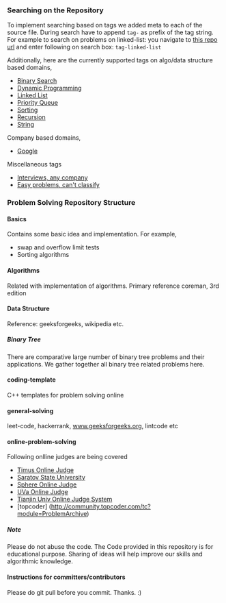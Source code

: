 ### Searching on the Repository
To implement searching based on tags we added meta to each of the source file. During search have to append `tag-` as prefix of the tag string. For example to search on problems on linked-list: you navigate to [this repo url](https://github.com/atiq-cs/Problem-Solving/) and enter following on search box: `tag-linked-list`

Additionally, here are the currently supported tags on algo/data structure based domains,
 * [Binary Search](https://github.com/atiq-cs/Problem-Solving/search?utf8=%E2%9C%93&q=tag-binary-search)
 * [Dynamic Programming](https://github.com/atiq-cs/Problem-Solving/search?utf8=%E2%9C%93&q=tag-dynamic-programming)
 * [Linked List](https://github.com/atiq-cs/Problem-Solving/search?utf8=%E2%9C%93&q=tag-linked-list)
 * [Priority Queue](https://github.com/atiq-cs/Problem-Solving/search?utf8=%E2%9C%93&q=tag-priority-queue)
 * [Sorting](https://github.com/atiq-cs/Problem-Solving/search?utf8=%E2%9C%93&q=tag-sorting)
 * [Recursion](https://github.com/atiq-cs/Problem-Solving/search?utf8=%E2%9C%93&q=tag-recursion)
 * [String](https://github.com/atiq-cs/Problem-Solving/search?utf8=%E2%9C%93&q=tag-string)

Company based domains,
 * [Google](https://github.com/atiq-cs/Problem-Solving/search?utf8=%E2%9C%93&q=tag-google)
 
Miscellaneous tags
 * [Interviews, any company](https://github.com/atiq-cs/Problem-Solving/search?utf8=%E2%9C%93&q=tag-interviews)
 * [Easy problems, can't classify](https://github.com/atiq-cs/Problem-Solving/search?utf8=%E2%9C%93&q=tag-easy)
 
### Problem Solving Repository Structure
#### Basics
Contains some basic idea and implementation.
For example,
 * swap and overflow limit tests
 * Sorting algorithms

#### Algorithms
Related with implementation of algorithms. Primary reference coreman, 3rd edition

#### Data Structure
Reference: geeksforgeeks, wikipedia etc.

##### Binary Tree
There are comparative large number of binary tree problems and their applications. We gather together all binary tree related problems here.

#### coding-template
C++ templates for problem solving online

#### general-solving
leet-code, hackerrank, www.geeksforgeeks.org, lintcode etc

#### online-problem-solving
Following onlline judges are being covered
 * [Timus Online Judge](http://acm.timus.ru/problemset.aspx)
 * [Saratov State University](http://acm.sgu.ru/problemset.php?show_volumes)
 * [Sphere Online Judge](http://www.spoj.com/problems/)
 * [UVa Online Judge](https://uva.onlinejudge.org/index.php?option=com_onlinejudge&Itemid=8)
 * [Tianjin Univ Online Judge System](http://acm.tju.edu.cn/toj/problem.html)
 * [topcoder] (http://community.topcoder.com/tc?module=ProblemArchive)

##### Note
Please do not abuse the code.
The Code provided in this repository is for educational purpose. Sharing of ideas will help improve our skills and algorithmic knowledge.

#### Instructions for committers/contributors
Please do git pull before you commit. Thanks. :)
